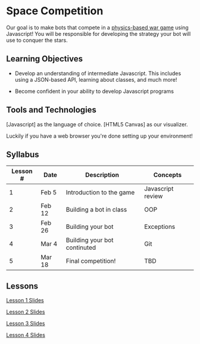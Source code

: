 # Space Competition
Our goal is to make bots that compete in a [physics-based war game](https://kevinbacabac.github.io/SpaceComp/index.html) using Javascript! You will be responsible for developing the strategy your bot will use to conquer the stars.

## Learning Objectives

- Develop an understanding of intermediate Javascript. This includes using a JSON-based API, learning about classes, and much more!

- Become confident in your ability to develop Javascript programs

## Tools and Technologies

[Javascript] as the language of choice.
[HTML5 Canvas] as our visualizer.

Luckily if you have a web browser you're done setting up your environment!

## Syllabus

Lesson # | Date | Description | Concepts
--|--|--|--
1 | Feb 5 | Introduction to the game | Javascript review
2 | Feb 12 | Building a bot in class | OOP
3 | Feb 26 | Building your bot | Exceptions
4 | Mar 4 | Building your bot continuted | Git
5 | Mar 18 | Final competition! | TBD

## Lessons

[Lesson 1 Slides](https://docs.google.com/presentation/d/1X4FMKlqMEhk5kmPtbThba_t4WMyAXOV21CRpa8QE5as/edit?usp=sharing)

[Lesson 2 Slides](https://docs.google.com/presentation/d/1EWHtCilO_-48m--Yov91hmXb0El_g1GE1LwIOpxp87c/edit?usp=sharing)

[Lesson 3 Slides](https://docs.google.com/presentation/d/1m-X2HMvZSf8LXOMyoMiZkWngDqxt7CIWQsF5LMP3RhQ/edit?usp=sharing)

[Lesson 4 Slides](https://docs.google.com/presentation/d/1aAv_BbFKYPuxI6Sga-_F8A70Y1FT4P4iQ793bobgh1w/edit?usp=sharing)
